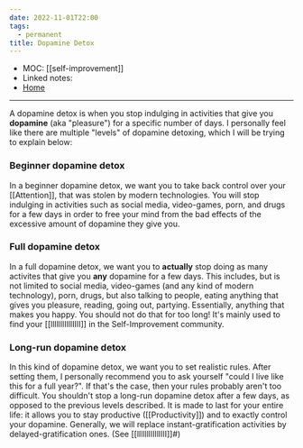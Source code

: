```yaml
---
date: 2022-11-01T22:00
tags:
  - permanent
title: Dopamine Detox
---
```

- MOC: [[self-improvement]]
- Linked notes:
- [Home](https://misudashi.ga/)
----------
A dopamine detox is when you stop indulging in activities that give you **dopamine** (aka "pleasure") for a specific number of days. I personally feel like there are multiple "levels" of dopamine detoxing, which I will be trying to explain below:

### Beginner dopamine detox
In a beginner dopamine detox, we want you to take back control over your [[Attention]], that was stolen by modern technologies. You will stop indulging in activities such as social media, video-games, porn, and drugs for a few days in order to free your mind from the bad effects of the excessive amount of dopamine they give you.

### Full dopamine detox
In a full dopamine detox, we want you to **actually** stop doing as many activites that give you **any** dopamine for a few days. This includes, but is not limited to social media, video-games (and any kind of modern technology), porn, drugs, but also talking to people, eating anything that gives you pleasure, reading, going out, partying. Essentially, anything that makes you happy. You should not do that for too long! It's mainly used to find your [[lllllIlIIllIIII]] in the Self-Improvement community.

### Long-run dopamine detox
In this kind of dopamine detox, we want you to set realistic rules. After setting them, I personally recommend you to ask yourself "could I live like this for a full year?". If that's the case, then your rules probably aren't too difficult. You shouldn't stop a long-run dopamine detox after a few days, as opposed to the previous levels described. It is made to last for your entire life: it allows you to stay productive ([[Productivity]]) and to exactly control your dopamine. Generally, we will replace instant-gratification activities by delayed-gratification ones. (See [[lIlllllIIllIIlI]]#)

